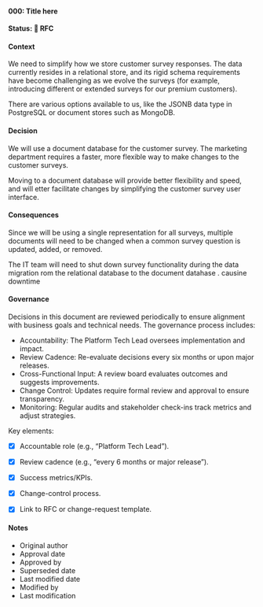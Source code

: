 <!--
Copy this file into your repository’s `doc/adr/` folder.
Name the file using the pattern: NNN-title-with-dashes.md
Where NNN is a monotonically increasing integer.
-->

#### **000: Title here**
<!--  
*A short, human-readable summary of the architectural decision.*  
☑ Keep it under ~50 chars.  
☑ Use imperative mood (“Adopt PostgreSQL for…”, “Introduce CQRS for…”).  
☑ Avoid jargon an outsider wouldn’t understand.  
-->

**Status: 📝 **RFC****
<!--  
- 📝**RFC** – under discussion, not binding.
- 🚧**Proposed** – under discussion, not binding.  
- ✅**Accepted** – agreed and in effect.  
- 🔄**Superseded** – replaced by a newer ADR (link it).  
- ❌**Rejected** – considered but not adopted.  
- 🗑️**Deprecated** – was accepted but no longer recommended.  
Include the decision date (YYYY-MM-DD).  
-->

#### **Context**
We need to simplify how we store customer survey responses. The data
currently resides in a relational store, and its rigid schema requirements
have become challenging as we evolve the surveys (for example, introducing
different or extended surveys for our premium customers).

There are various options available to us, like the JSONB data type in
PostgreSQL or document stores such as MongoDB.
<!--  
☑ Describe the business/technical forces, constraints, and goals.  
☑ Summarize relevant background and “problem statement”.  
☑ List key stakeholders and drivers.  
☑ Reference any prior ADRs, tickets, research, benchmarks, or PoCs.  
☑ Keep to facts; avoid proposing a solution here.  
-->

#### **Decision**
We will use a document database for the customer survey.
The marketing department requires a faster, more flexible way to make changes
to the customer surveys.

Moving to a document database will provide better flexibility and speed, and will
etter facilitate changes by simplifying the customer survey user interface.
<!--  
☑ State the selected option unambiguously.  
☑ Explain the rationale—why this option beats the reasonable alternatives.  
☑ Mention rejected alternatives with a one-line reason each.  
☑ Include diagrams, tables, or links if they clarify the choice.  
☑ Reference principles/policies that influenced the decision (e.g. “12-Factor”, “Secure by Design”).  
-->

#### **Consequences**
Since we will be using a single representation for all surveys, multiple documents
will need to be changed when a common survey question is updated, added, or
removed.

The IT team will need to shut down survey functionality during the data migration
rom the relational database to the document datahase
. causine downtime
<!--  
☑ Positive outcomes (benefits gained).  
☑ Negative trade-offs (costs, risks, limitations).  
☑ Impact on performance, scalability, security, operability, UX, budget, timeline, team skillset.  
☑ Migration or deprecation strategy if applicable.  
-->

#### **Governance**

Decisions in this document are reviewed periodically to ensure alignment with business goals and technical needs. The governance process includes:

- Accountability: The Platform Tech Lead oversees implementation and impact.
- Review Cadence: Re-evaluate decisions every six months or upon major releases.
- Cross-Functional Input: A review board evaluates outcomes and suggests improvements.
- Change Control: Updates require formal review and approval to ensure transparency.
- Monitoring: Regular audits and stakeholder check-ins track metrics and adjust strategies.

Key elements:
- [x] Accountable role (e.g., “Platform Tech Lead”).
- [x] Review cadence (e.g., “every 6 months or major release”).
- [x] Success metrics/KPIs.
- [x] Change-control process.
- [x] Link to RFC or change-request template.


#### **Notes**
- Original author
- Approval date
- Approved by
- Superseded date
- Last modified date
- Modified by
- Last modification
<!--  
☑ Meeting minutes, whiteboard photos, slack threads.  
☑ Open questions or follow-ups.  
☑ Pointers to implementation PRs once work begins.  
☑ Anything useful that doesn’t fit other sections.  
-->